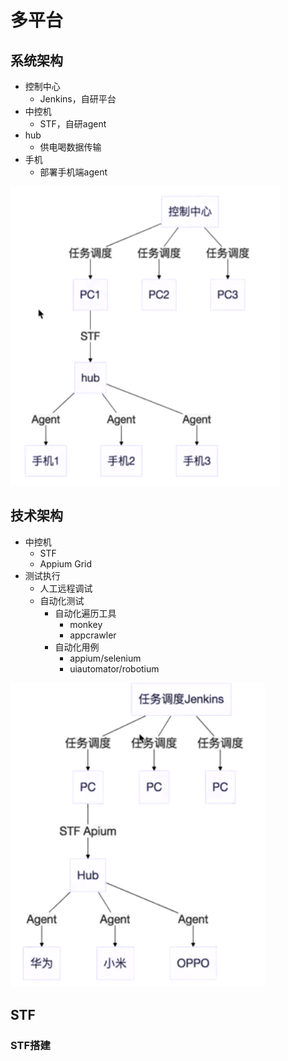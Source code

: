 # 多平台



## 系统架构

- 控制中心
    - Jenkins，自研平台
- 中控机
    - STF，自研agent
- hub
    - 供电喝数据传输
- 手机
    - 部署手机端agent

![](.\image\多平台系统架构.png)





## 技术架构

- 中控机
    - STF
    - Appium Grid
- 测试执行
    - 人工远程调试
    - 自动化测试
        - 自动化遍历工具
            - monkey
            - appcrawler
        - 自动化用例
            - appium/selenium
            - uiautomator/robotium

![](.\image\多平台技术架构.png)





## STF

### STF搭建

